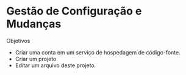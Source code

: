 # Gestão de Configuração e Mudanças

Objetivos
* Criar uma conta em um serviço de hospedagem de código-fonte.
* Criar um projeto
* Editar um arquivo deste projeto.

